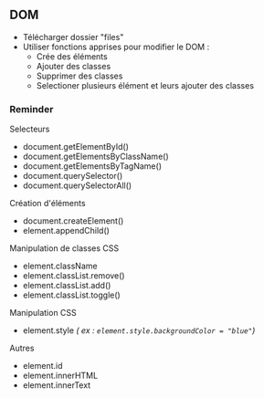 
## DOM

- Télécharger dossier "files"
- Utiliser fonctions apprises pour modifier le DOM :
	- Crée des éléments
	- Ajouter des classes
	- Supprimer des classes
	- Selectioner plusieurs élément et leurs ajouter des classes

### Reminder

Selecteurs
- document.getElementById()
- document.getElementsByClassName()
- document.getElementsByTagName()
- document.querySelector()
- document.querySelectorAll()

Création d'éléments
- document.createElement()
- element.appendChild()

Manipulation de classes CSS
- element.className
- element.classList.remove()
- element.classList.add()
- element.classList.toggle()

Manipulation CSS
- element.style _( ex : `element.style.backgroundColor = "blue"`)_

Autres
- element.id
- element.innerHTML
- element.innerText




